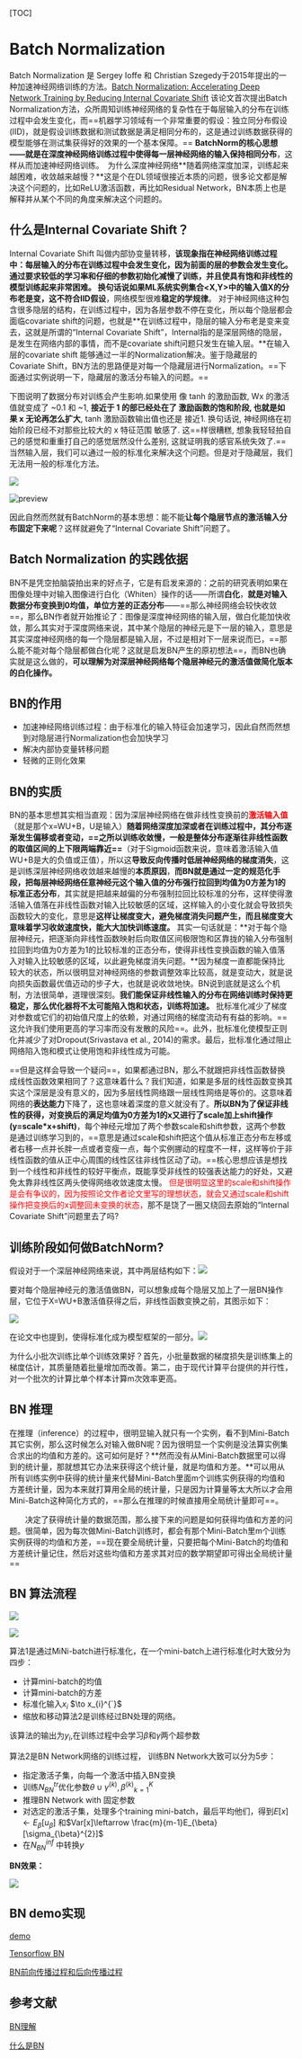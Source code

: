 [TOC]

# Batch Normalization

Batch Normalization 是 Sergey Ioffe 和 Christian Szegedy于2015年提出的一种加速神经网络训练的方法。[Batch Normalization: Accelerating Deep Network Training by Reducing Internal Covariate Shift](http://noahsnail.com/2017/09/04/2017-09-04-Batch%20Normalization%E8%AE%BA%E6%96%87%E7%BF%BB%E8%AF%91%E2%80%94%E2%80%94%E4%B8%AD%E8%8B%B1%E6%96%87%E5%AF%B9%E7%85%A7/) 该论文首次提出Batch Normalization方法，众所周知训练神经网络的复杂性在于每层输入的分布在训练过程中会发生变化，而==机器学习领域有一个非常重要的假设：独立同分布假设(IID)，就是假设训练数据和测试数据是满足相同分布的，这是通过训练数据获得的模型能够在测试集获得好的效果的一个基本保障。== **BatchNorm的核心思想——就是在深度神经网络训练过程中使得每一层神经网络的输入保持相同分布**，这样从而加速神经网络训练。　为什么深度神经网络**随着网络深度加深，训练起来越困难，收敛越来越慢？**这是个在DL领域很接近本质的问题，很多论文都是解决这个问题的，比如ReLU激活函数，再比如Residual Network，BN本质上也是解释并从某个不同的角度来解决这个问题的。

## 什么是Internal Covariate Shift？

Internal Covariate Shift 叫做内部协变量转移，**该现象指在神经网络训练过程中：**每层输入的分布在训练过程中会发生变化，因为前面的层的参数会发生变化。通过要求较低的学习率和仔细的参数初始化减慢了训练，**并且使具有饱和非线性的模型训练起来非常困难。** 换句话说**如果ML系统实例集合<X,Y>中的输入值X的分布老是变，这不符合IID假设**，网络模型很难**稳定的学规律**。 对于神经网络这种包含很多隐层的结构，在训练过程中，因为各层参数不停在变化，所以每个隐层都会面临covariate shift的问题，也就是**在训练过程中，隐层的输入分布老是变来变去，这就是所谓的“Internal Covariate Shift”，Internal指的是深层网络的隐层，是发生在网络内部的事情，而不是covariate shift问题只发生在输入层。**在输入层的covariate shift 能够通过一半的Normalization解决。鉴于隐藏层的Covariate Shift，BN方法的思路便是对每一个隐藏层进行Normalization。==下面通过实例说明一下，隐藏层的激活分布输入的问题。==

下图说明了数据分布对训练会产生影响.如果使用 像 tanh 的激励函数, Wx 的激活值就变成了 ~0.1 和 ~1, **接近于 1 的部已经处在了 激励函数的饱和阶段, 也就是如果 x 无论再怎么扩大**, tanh 激励函数输出值也还是 接近1. 换句话说, 神经网络在初始阶段已经不对那些比较大的 x 特征范围 敏感了. 这==样很糟糕, 想象我轻轻拍自己的感觉和重重打自己的感觉居然没什么差别, 这就证明我的感官系统失效了.== 当然输入层，我们可以通过一般的标准化来解决这个问题。但是对于隐藏层，我们无法用一般的标准化方法。

![](https://raw.githubusercontent.com/bovane/md_images/master/20190327213427.png)

![preview](https://pic2.zhimg.com/v2-2b4d8694d6e6c6f42ecbaee95ae40eed_r.jpg)

因此自然而然就有BatchNorm的基本思想：能不能**让每个隐层节点的激活输入分布固定下来呢**？这样就避免了“Internal Covariate Shift”问题了。

## Batch Normalization 的实践依据

BN不是凭空拍脑袋拍出来的好点子，它是有启发来源的：之前的研究表明如果在图像处理中对输入图像进行白化（Whiten）操作的话——所谓**白化**，**就是对输入数据分布变换到0均值，单位方差的正态分布**——==那么神经网络会较快收敛==，那么BN作者就开始推论了：图像是深度神经网络的输入层，做白化能加快收敛，那么其实对于深度网络来说，其中某个隐层的神经元是下一层的输入，意思是其实深度神经网络的每一个隐层都是输入层，不过是相对下一层来说而已，==那么能不能对每个隐层都做白化呢？这就是启发BN产生的原初想法==，而BN也确实就是这么做的，**可以理解为对深层神经网络每个隐层神经元的激活值做简化版本的白化操作。**

## BN的作用

- 加速神经网络训练过程：由于标准化的输入特征会加速学习，因此自然而然想到对隐层进行Normalization也会加快学习
- 解决内部协变量转移问题
- 轻微的正则化效果

## BN的实质

BN的基本思想其实相当直观：因为深层神经网络在做非线性变换前的<font color=red>**激活输入值**</font>（就是那个x=WU+B，U是输入）**随着网络深度加深或者在训练过程中，其分布逐渐发生偏移或者变动，==之所以训练收敛慢，一般是整体分布逐渐往非线性函数的取值区间的上下限两端靠近==**（对于Sigmoid函数来说，意味着激活输入值WU+B是大的负值或正值），所以这**导致反向传播时低层神经网络的梯度消失**，这是训练深层神经网络收敛越来越慢的**本质原因**，**而BN就是通过一定的规范化手段，把每层神经网络任意神经元这个输入值的分布强行拉回到均值为0方差为1的标准正态分布**，其实就是把越来越偏的分布强制拉回比较标准的分布，这样使得激活输入值落在非线性函数对输入比较敏感的区域，这样输入的小变化就会导致损失函数较大的变化，意思是**这样让梯度变大，避免梯度消失问题产生，而且梯度变大意味着学习收敛速度快，能大大加快训练速度。** 其实一句话就是：**对于每个隐层神经元，把逐渐向非线性函数映射后向取值区间极限饱和区靠拢的输入分布强制拉回到均值为0方差为1的比较标准的正态分布，使得非线性变换函数的输入值落入对输入比较敏感的区域，以此避免梯度消失问题。**因为梯度一直都能保持比较大的状态，所以很明显对神经网络的参数调整效率比较高，就是变动大，就是说向损失函数最优值迈动的步子大，也就是说收敛地快。BN说到底就是这么个机制，方法很简单，道理很深刻。**我们能保证非线性输入的分布在网络训练时保持更稳定，那么优化器将不太可能陷入饱和状态，训练将加速。** 批标准化减少了梯度对参数或它们的初始值尺度上的依赖，对通过网络的梯度流动有有益的影响。==这允许我们使用更高的学习率而没有发散的风险==。此外，批标准化使模型正则化并减少了对Dropout(Srivastava et al., 2014)的需求。最后，批标准化通过阻止网络陷入饱和模式让使用饱和非线性成为可能。

==但是这样会导致一个疑问==，如果都通过BN，那么不就跟把非线性函数替换成线性函数效果相同了？这意味着什么？我们知道，如果是多层的线性函数变换其实这个深层是没有意义的，因为多层线性网络跟一层线性网络是等价的。这意味着网络的**表达能力**下降了，这也意味着深度的意义就没有了。**所以BN为了保证非线性的获得，对变换后的满足均值为0方差为1的x又进行了scale加上shift操作(y=scale\*x+shift)**，每个神经元增加了两个参数scale和shift参数，这两个参数是通过训练学习到的，==意思是通过scale和shift把这个值从标准正态分布左移或者右移一点并长胖一点或者变瘦一点，每个实例挪动的程度不一样，这样等价于非线性函数的值从正中心周围的线性区往非线性区动了动。==核心思想应该是想找到一个线性和非线性的较好平衡点，既能享受非线性的较强表达能力的好处，又避免太靠非线性区两头使得网络收敛速度太慢。 <font color=red>但是很明显这里的scale和shift操作是会有争议的，因为按照论文作者论文里写的理想状态，就会又通过scale和shift操作把变换后的x调整回未变换的状态，</font>那不是饶了一圈又绕回去原始的“Internal Covariate Shift”问题里去了吗?

## 训练阶段如何做BatchNorm?

假设对于一个深层神经网络来说，其中两层结构如下：![](https://raw.githubusercontent.com/bovane/md_images/master/20190327215721.png)

要对每个隐层神经元的激活值做BN，可以想象成每个隐层又加上了一层BN操作层，它位于X=WU+B激活值获得之后，非线性函数变换之前，其图示如下：

![](https://raw.githubusercontent.com/bovane/md_images/master/20190327215945.png)

在论文中也提到，使得标准化成为模型框架的一部分。![](https://raw.githubusercontent.com/bovane/md_images/master/20190327220254.png)

为什么小批次训练比单个训练效果好？首先，小批量数据的梯度损失是训练集上的梯度估计，其质量随着批量增加而改善。第二，由于现代计算平台提供的并行性，对一个批次的计算比单个样本计算m次效率更高。

## BN 推理

在推理（inference）的过程中，很明显输入就只有一个实例，看不到Mini-Batch其它实例，那么这时候怎么对输入做BN呢？因为很明显一个实例是没法算实例集合求出的均值和方差的。这可如何是好？**然而没有从Mini-Batch数据里可以得到的统计量，那就想其它办法来获得这个统计量，就是均值和方差。**可以用从所有训练实例中获得的统计量来代替Mini-Batch里面m个训练实例获得的均值和方差统计量，因为本来就打算用全局的统计量，只是因为计算量等太大所以才会用Mini-Batch这种简化方式的，==那么在推理的时候直接用全局统计量即可==。

　　决定了获得统计量的数据范围，那么接下来的问题是如何获得均值和方差的问题。很简单，因为每次做Mini-Batch训练时，都会有那个Mini-Batch里m个训练实例获得的均值和方差，==现在要全局统计量，只要把每个Mini-Batch的均值和方差统计量记住，然后对这些均值和方差求其对应的数学期望即可得出全局统计量==

## BN 算法流程

![](https://raw.githubusercontent.com/bovane/md_images/master/20190328221938.png)

![](https://raw.githubusercontent.com/bovane/md_images/master/20190327224750.png)

算法1是通过MiNi-batch进行标准化，在一个mini-batch上进行标准化时大致分为四步：

- 计算mini-batch的均值
- 计算mini-batch的方差
- 标准化输入$x_{i}$ $\to x_{i}^{`}$ 
- 缩放和移动算法2是训练经过BN处理的网络。

该算法的输出为$y_{i}$,在训练过程中会学习$\beta$和$\gamma$两个超参数

算法2是BN Network网络的训练过程， 训练BN Network大致可以分为5步：

- 指定激活子集，向每一个激活中插入BN变换
- 训练$N_{BN}^{tr}$优化参数$\theta \cup {\gamma^{(k)},\beta^{(k)}}_{k=1}^{K}$
- 推理BN Network with 固定参数
- 对选定的激活子集，处理多个training mini-batch，最后平均他们，得到$E[x]\leftarrow E_{\beta}[u_{\beta}]$ 和$Var[x]\leftarrow \frac{m}{m-1}E_{\beta}[\sigma_{\beta}^{2}]$
- 在$N_{BN}^{inf}$ 中转换$y$ 

**BN效果：** 

![](https://raw.githubusercontent.com/bovane/md_images/master/20190328222043.png)

## BN demo实现

[demo](https://blog.csdn.net/shuzfan/article/details/79054561)

[Tensorflow BN](https://www.jianshu.com/p/2a95592d8489)

[BN前向传播过程和后向传播过程](https://zhuanlan.zhihu.com/p/26138673)

## 参考文献

[BN理解](https://zhuanlan.zhihu.com/p/24810318)

[什么是BN](https://www.cnblogs.com/guoyaohua/p/8724433.html)